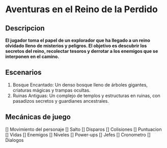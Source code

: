 # Aventuras en el Reino de la Perdido
## Descripcion
**El jugador toma el papel de un explorador que ha llegado a un reino olvidado lleno de misterios y peligros. El objetivo es descubrir los secretos del reino, recolectar tesoros y derrotar a los enemigos que se interponen en el camino.**

## Escenarios
1. Bosque Encantado: Un denso bosque lleno de árboles gigantes, criaturas mágicas y trampas ocultas.
2. Ruinas Antiguas: Un complejo de templos y estructuras en ruinas, con pasadizos secretos y guardianes ancestrales.

## Mecánicas de juego
[] Movimiento del personaje
[] Salto
[] Disparos
[] Colisiones
[] Puntuacion
[] Vidas
[] Enemigos
[] Niveles
[] Power-ups
[] Jefes
[] Cronometro
[] Dialogos